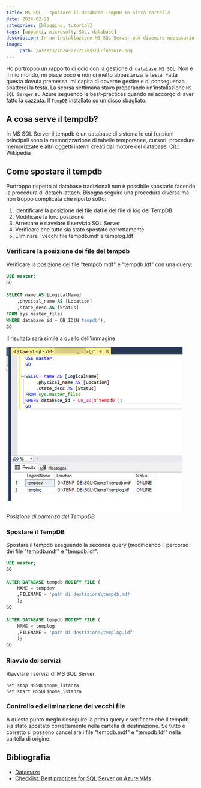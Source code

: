 ```yaml
---
title: MS-SQL - spostare il database TempDB in altra cartella
date: 2024-02-21
categories: [blogging, tutorial]
tags: [appunti, microsoft, SQL, database]
description: In un'installazione MS SQL Server può divenire necessario spostare i database di sistema come il TempDB. 
image:
     path: /assets/2024-02-21/mssql-feature.png
---
```

Ho purtroppo un rapporto di odio con la gestione di `database MS SQL`. Non è il mio mondo, mi piace poco e non ci metto abbastanza la testa.
Fatta questa dovuta premessa, mi capita di doverne gestire e di conseguenza sbatterci la testa.
La scorsa settimana stavo preparando un’installazione `MS SQL Serger` su Azure seguendo le best-practices quando mi accorgo di aver fatto la cazzata. Il `TempDB` installato su un disco sbagliato.

## A cosa serve il tempdb?
In MS SQL Server il tempdb è un database di sistema le cui funzioni principali sono la memorizzazione di tabelle temporanee, cursori, procedure memorizzate e altri oggetti interni creati dal motore del database. Cit.: Wikipedia

## Come spostare il tempdb
Purtroppo rispetto ai database tradizionali non è possibile spostarlo facendo la procedura di detach-attach. Bisogna seguire una procedura diversa ma non troppo complicata che riporto sotto:
1. Identificare la posizione del file dati e del file di log del TempDB
2. Modificare la loro posizione 
3. Arrestare e riavviare il servizio SQL Server
4. Verificare che tutto sia stato spostato correttamente
5. Eliminare i vecchi file tempdb.mdf e templog.ldf

### Verificare la posizione dei file del tempdb 
Verificare la posizione dei file "tempdb.mdf" e "tempdb.ldf" con una query:
```sql
USE master;
GO

SELECT name AS [LogicalName]
	,physical_name AS [Location]
	,state_desc AS [Status]
FROM sys.master_files
WHERE database_id = DB_ID(N'tempdb');
GO
```

Il risultato sarà simile a quello dell'immagine

![Posizione del tempdb](/assets/2024-02-21/sql-temp-db.png)
_Posizione di partenza del TempoDB_
### Spostare il TempDB
Spostare il tempdb eseguendo la seconda query (modificando il percorso dei file "tempdb.mdf" e "tempdb.ldf".
```sql
USE master;
GO

ALTER DATABASE tempdb MODIFY FILE (
	NAME = tempdev
	,FILENAME = 'path di destizione\tempdb.mdf'
	);
GO

ALTER DATABASE tempdb MODIFY FILE (
	NAME = templog
	,FILENAME = 'path di destizione\templog.ldf'
	);
GO
```
### Riavvio dei servizi
Riavviare i servizi di MS SQL Server
```
net stop MSSQL$nome_istanza
net start MSSQL$nome_istanza
```

### Controllo ed eliminazione dei vecchi file
A questo punto meglo rieseguire la prima query e verificare che il tempdb sia stato spostato correttamente  nella cartella di destinazione.
Se tutto è corretto si possono cancellare i file "tempdb.mdf" e "tempdb.ldf" nella cartella di origine.

## Bibliografia
- [Datamaze](https://www.datamaze.it/blogs/post/come-spostare-il-tempdb-su-una-nuova-unit%C3%A0-disco)
- [Checklist: Best practices for SQL Server on Azure VMs](https://learn.microsoft.com/en-us/azure/azure-sql/virtual-machines/windows/performance-guidelines-best-practices-checklist?view=azuresql)
